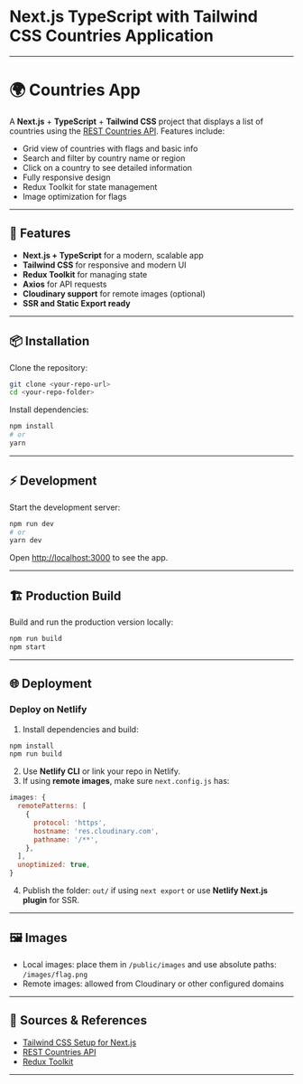 # Next.js TypeScript with Tailwind CSS Countries Application
---

# 🌍 Countries App

A **Next.js** + **TypeScript** + **Tailwind CSS** project that displays a list of countries using the [REST Countries API](https://restcountries.com/). Features include:

* Grid view of countries with flags and basic info
* Search and filter by country name or region
* Click on a country to see detailed information
* Fully responsive design
* Redux Toolkit for state management
* Image optimization for flags

---

## 🚀 Features

* **Next.js + TypeScript** for a modern, scalable app
* **Tailwind CSS** for responsive and modern UI
* **Redux Toolkit** for managing state
* **Axios** for API requests
* **Cloudinary support** for remote images (optional)
* **SSR and Static Export ready**

---

## 📦 Installation

Clone the repository:

```bash
git clone <your-repo-url>
cd <your-repo-folder>
```

Install dependencies:

```bash
npm install
# or
yarn
```

---

## ⚡ Development

Start the development server:

```bash
npm run dev
# or
yarn dev
```

Open [http://localhost:3000](http://localhost:3000) to see the app.

---

## 🏗 Production Build

Build and run the production version locally:

```bash
npm run build
npm start
```

---

## 🌐 Deployment

### Deploy on Netlify

1. Install dependencies and build:

```bash
npm install
npm run build
```

2. Use **Netlify CLI** or link your repo in Netlify.
3. If using **remote images**, make sure `next.config.js` has:

```js
images: {
  remotePatterns: [
    {
      protocol: 'https',
      hostname: 'res.cloudinary.com',
      pathname: '/**',
    },
  ],
  unoptimized: true,
}
```

4. Publish the folder: `out/` if using `next export` or use **Netlify Next.js plugin** for SSR.

---

## 🖼 Images

* Local images: place them in `/public/images` and use absolute paths: `/images/flag.png`
* Remote images: allowed from Cloudinary or other configured domains

---

## 🔗 Sources & References

* [Tailwind CSS Setup for Next.js](https://tailwindcss.com/docs/installation/framework-guides/nextjs)
* [REST Countries API](https://restcountries.com/#rest-countries)
* [Redux Toolkit](https://redux-toolkit.js.org/)

---
